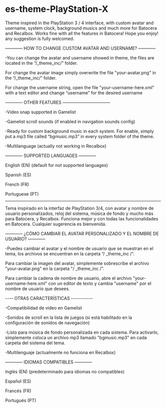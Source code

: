 # es-theme-PlayStation-X
Theme inspired in the PlayStation 3 / 4 interface, with custom avatar and username, system clock,  background musics and much more for Batocera and Recalbox. Works fine with all the features in Batocera!  Hope you enjoy! any suggestion is fully welcomed.

———— HOW TO CHANGE CUSTOM AVATAR AND USERNAME? ————

-You can change the avatar and username showed in theme, the files are located in the “/_theme_inc/” folder.

For change the avatar image simply overwrite the file "your-avatar.png" in the “/_theme_inc/” folder.

For change the username string, open the file "your-username-here.xml" with a text editor and change “username” for the desired username




———— OTHER FEATURES ——————————— 

-Video snap supported in Gamelist

-Gamelist scroll sounds (if enabled in navigation sounds config)

-Ready for custom background music in each system. For enable, simply put a mp3 file called “bgmusic.mp3” in every system folder of the theme.

-Multilanguage (actually not working in Recalbox)




————  SUPPORTED LANGUAGES ———— 

English (EN) (default for not supported languages)

Spanish (ES)

French (FR)

Portuguese (PT)

---------------------------------------------------------------------------------------------------------------------------------

Tema inspirado en la interfaz de PlayStation 3/4, con avatar y nombre de usuario personalizados, reloj del sistema, música de fondo y mucho más para Batocera, y Recalbox. Funciona mejor y con todas las funcionalidades en Batocera. Cualquier sugerencia es bienvenida.

———— ¿CÓMO CAMBIAR EL AVATAR PERSONALIZADO Y EL NOMBRE DE USUARIO? ————

-Puedes cambiar el avatar y el nombre de usuario que se muestran en el tema, los archivos se encuentran en la carpeta “/ _theme_inc /”.

Para cambiar la imagen del avatar, simplemente sobrescribe el archivo "your-avatar.png" en la carpeta "/ _theme_inc /".

Para cambiar la cadena de nombre de usuario, abre el archivo "your-username-here.xml" con un editor de texto y cambia "username" por el nombre de usuario que desees.




---- OTRAS CARACTERÍSTICAS -----------

-Compatibilidad de video en Gamelist

-Sonidos de scroll en la lista de juegos (si está habilitado en la configuración de sonidos de navegación)

-Listo para música de fondo personalizada en cada sistema. Para activarlo, simplemente coloca un archivo mp3 llamado "bgmusic.mp3" en cada carpeta del sistema del tema.

-Multilenguaje (actualmente no funciona en Recalbox)




———— IDIOMAS COMPATIBLES ————

Inglés (EN) (predeterminado para idiomas no compatibles)

Español (ES)

Francés (FR)

Portugués (PT)
